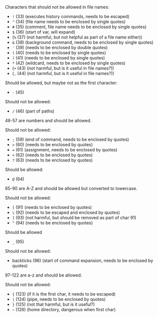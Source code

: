 Characters that should not be allowed in file names:
- `!` (33) (executes history commands, needs to be escaped)
- `"` (34) (file name needs to be enclosed by single quotes)
- `#` (35) (comment, file name needs to be enclosed by single quotes)
- `$` (36) (start of var, will expand)
- (`%` (37) (not harmful, but not helpful as part of a file name either))
- `&` (38) (background command, needs to be enclosed by single quotes)
- `'` (39) (needs to be enclosed by double quotes)
- `(` (40) (needs to be enclosed by single quotes)
- `)` (41) (needs to be enclosed by single quotes)
- `*` (42) (wildcard, needs to be enclosed by single quotes)
- (`+` (43) (not harmful, but is it useful in file names?))
- (`,` (44) (not harmful, but is it useful in file names?))

Should be allowed, but maybe not as the first character:
- `-` (45)

Should not be allowed:
- `/` (46) (part of paths)

48-57 are numbers and should be allowed.

Should not be allowed:
- `;` (59) (end of command, needs to be enclosed by quotes)
- `>` (60) (needs to be enclosed by quotes)
- `=` (61) (assignment, needs to be enclosed by quotes)
- `<` (62) (needs to be enclosed by quotes)
- `?` (63) (needs to be enclosed by quotes)

Should be allowed:
- `@` (64)

65-90 are A-Z and should be allowed but converted to lowercase.

Should not be allowed:
- `[` (91) (needs to be enclosed by quotes)
- `\` (92) (needs to be escaped and enclosed by quotes)
- `]` (93) (not harmful, but should be removed as part of char 91)
- `^` (94) (needs to be enclosed by quotes)

Should be allowed
- `_` (95)

Should not be allowed:
- backticks (96) (start of command expansion, needs to be enclosed by quotes)

97-122 are a-z and should be allowed.

Should not be allowed:
- `{` (123) (if it is the first char, it needs to be escaped)
- `|` (124) (pipe, needs to be enclosed by quotes)
- `}` (125) (not that harmful, but is it useful?)
- `~` (126) (home directory, dangerous when first char)
